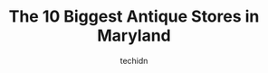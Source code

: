 ---
layout: ampstory
image: https://i0.wp.com/paketmu.com/wp-content/uploads/2023/06/seneca-cannery-antiques-0-in-maryland-1686367755.jpeg?resize=640,853
author: techidn
featured: false
description: Explore the diverse Antique Store scene in Maryland, home to an incredible selection of 10 establishments catering to every taste. Whether youre in search of iconic favorites or undiscovere
title: The 10 Biggest Antique Stores in Maryland
cover:
   title: The 10 Biggest Antique Stores in Maryland
   subtitle: RICKPATE
   background: https://paketmu.com/wp-content/uploads/2023/06/seneca-cannery-antiques-0-in-maryland-1686367755.jpeg

pages: 
 - layout: thirds
   top: <h1>#1 Emmitsburg Antique Mall</h1>
   bottom: "<p>Love browning antiques here! It smells old and brings back lots of memories of my childhood and seeing items from my grandparents era. I have found many treasures here th</p>"
   background: https://paketmu.com/wp-content/uploads/2023/06/seneca-cannery-antiques-1-in-maryland-1686367757.jpeg
   backgroundblur: true
 - layout: thirds
   top: <h1>#2 Seneca Cannery Antiques</h1>
   bottom: "<p>Incredible Antique store to browse and shop! Well maintained and very nice 👍🏽 staff! Two floors and plenty to see! 😀😊</p>"
   background: https://paketmu.com/wp-content/uploads/2023/06/seneca-cannery-antiques-2-in-maryland-1686367758.jpeg
   cta:
      link: https://paketmu.com/the-10-biggest-antique-stores-in-maryland/
      text: The 10 Biggest Antique Stores in Maryland
 - layout: thirds
   top: <h1>#3 Old Glory Antique Market Place</h1>
   bottom: "<p>Absolute favorite store ever!! Could spend hours in here looking around. The staff is always helpful helping you find specific things. Lots of new stuff all the time and </p>"
   background: https://paketmu.com/wp-content/uploads/2023/06/seneca-cannery-antiques-3-in-maryland-1686367759.jpeg
   cta:
      link: https://paketmu.com/the-10-biggest-antique-stores-in-maryland/
      text: The 10 Biggest Antique Stores in Maryland
 - layout: thirds
   top: <h1>#4 Antique Crossroads</h1>
   bottom: "<p>20150 National Pike, Hagerstown, MD 21740, United States</p>"
   background: https://images.unsplash.com/photo-1561679660-d00ee1e0dc8e?ixlib=rb-4.0.3&ixid=MnwxMjA3fDB8MHxwaG90by1wYWdlfHx8fGVufDB8fHx8&auto=format&fit=crop&w=640&h=853&q=80
   cta:
      link: https://paketmu.com/the-10-biggest-antique-stores-in-maryland/
      text: The 10 Biggest Antique Stores in Maryland
 - layout: thirds
   top: <h1>#5 Antiques On The Go</h1>
   bottom: "<p>3117 Mountain Rd, Pasadena, MD 21122, United States</p>"
   background: https://images.unsplash.com/photo-1531169509526-f8f1fdaa4a67?ixlib=rb-4.0.3&ixid=MnwxMjA3fDB8MHxwaG90by1wYWdlfHx8fGVufDB8fHx8&auto=format&fit=crop&w=640&h=853&q=80
   cta:
      link: https://paketmu.com/the-10-biggest-antique-stores-in-maryland/
      text: The 10 Biggest Antique Stores in Maryland
 - layout: thirds
   top: <h1>#6 Rusty Rooster Antique Mall</h1>
   bottom: "<p>31648 Curtis Chapel Rd, Westover, MD 21871, United States</p>"
   background: https://images.unsplash.com/photo-1533998839656-76f5e4b2bccb?ixlib=rb-4.0.3&ixid=MnwxMjA3fDB8MHxwaG90by1wYWdlfHx8fGVufDB8fHx8&auto=format&fit=crop&w=640&h=853&q=80
   cta:
      link: https://paketmu.com/the-10-biggest-antique-stores-in-maryland/
      text: The 10 Biggest Antique Stores in Maryland
 - layout: thirds
   top: <h1>#7 The Antique Center at Historic Savage Mill</h1>
   bottom: "<p>8600 Foundry St Suite 2016, Savage, MD 20763, United States</p>"
   background: https://images.unsplash.com/photo-1620421680010-0766ff230392?ixlib=rb-4.0.3&ixid=MnwxMjA3fDB8MHxwaG90by1wYWdlfHx8fGVufDB8fHx8&auto=format&fit=crop&w=640&h=853&q=80
   cta:
      link: https://paketmu.com/the-10-biggest-antique-stores-in-maryland/
      text: The 10 Biggest Antique Stores in Maryland
 - layout: thirds
   middle: Continue reading...
   background: https://images.unsplash.com/photo-1533735380053-eb8d0759b24a?ixlib=rb-4.0.3&ixid=MnwxMjA3fDB8MHxwaG90by1wYWdlfHx8fGVufDB8fHx8&auto=format&fit=crop&w=640&h=853&q=80
   cta:
      link: https://paketmu.com/the-10-biggest-antique-stores-in-maryland/
      text: The 10 Biggest Antique Stores in Maryland
      
---